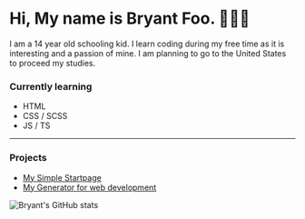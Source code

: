 # Hi, My name is Bryant Foo. 👋👋👋
I am a 14 year old schooling kid. I learn coding during my free time as it is interesting and a passion of mine. I am planning to go to the United States to proceed my studies.

### Currently learning
- HTML
- CSS / SCSS
- JS / TS

---

### Projects
- [My Simple Startpage](https://github.com/bryant-the-coder/startpage)
- [My Generator for web development](https://github.com/bryant-the-coder/generator-html-scss-js)



![Bryant's GitHub stats](https://github-readme-stats.vercel.app/api?username=bryant-the-coder&show_icons=true&theme=tokyonight)
